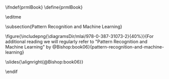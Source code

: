 \ifndef{prmlBook}
\define{prmlBook}

\editme

\subsection{Pattern Recognition and Machine Learning}

\figure{\includepng{\diagramsDir/mlai/978-0-387-31073-2}{40%}}{For additional reading we will regularly refer to "Pattern Recognition and Machine Learning" by @Bishop:book06}{pattern-recognition-and-machine-learning}

\slides{\alignright{@Bishop:book06}}

\endif
